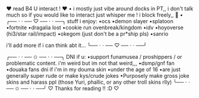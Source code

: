 ♥︎  read B4 U interact ! ♥︎
•
i mostly just vibe around docks in PT,, i don't talk much so if you would like to interact just whisper me ! i block freely,, 🫡
•
╭── ⋅ ⋅ ── ♡ ── ⋅ ⋅ ──╮
stuff i enjoy:
•ocs
•demon slayer 
•splatoon
•fortnite
•dragalia lost
•cookie run ovenbreak/kingdom
•idv
•hoyoverse (hi3/star rail/impact)
•okegom (just don't be a pr*ship pls)
•sanrio

i'll add more if i can think abt it…
╰── ⋅ ⋅ ── ♡ ── ⋅ ⋅ ──╯



╭── ⋅ ⋅ ── ✩ ── ⋅ ⋅ ──╮
DNI if u:
•support funamusea / proshippers / or problematic content. i'm weird but im not that weird,,,
•dsmp/gnf fan
•douaka fans dni if i'm in my douma skin
 •under the age of 16
•are just generally super rude or make kys/crude jokes
 •Purposely make gross joke skins and harass ppl (those Yuri, phallic, or any other troll skins rlly)
╰── ⋅ ⋅ ── ✩ ── ⋅ ⋅ ──╯
♡ Thanks for reading !! :D ♡




<!--
**flowerbabiie/flowerbabiie** is a ✨ _special_ ✨ repository because its `README.md` (this file) appears on your GitHub profile.

Here are some ideas to get you started:

- 🔭 I’m currently working on ...
- 🌱 I’m currently learning ...
- 👯 I’m looking to collaborate on ...
- 🤔 I’m looking for help with ...
- 💬 Ask me about ...
- 📫 How to reach me: ...
- 😄 Pronouns: ...
- ⚡ Fun fact: ...
-->
